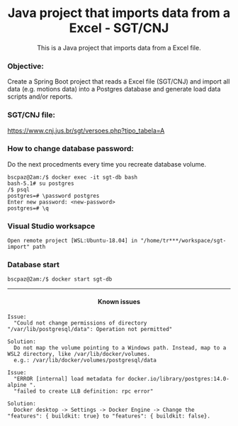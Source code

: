 <h1 align="center">Java project that imports data from a Excel - SGT/CNJ</h1>
<p align="center">This is a Java project that imports data from a Excel file.</p>

### Objective:
<p>Create a Spring Boot project that reads a Excel file (SGT/CNJ) and import all data (e.g. motions data) into a Postgres database and generate load data scripts and/or reports.</p>

### SGT/CNJ file:
https://www.cnj.jus.br/sgt/versoes.php?tipo_tabela=A

### How to change database password:
Do the next procedments every time you recreate database volume.
```console
bscpaz@2am:/$ docker exec -it sgt-db bash
bash-5.1# su postgres
/$ psql
postgres=# \password postgres
Enter new password: <new-password>
postgres=# \q
```

### Visual Studio worksapce
```console
Open remote project [WSL:Ubuntu-18.04] in "/home/tr***/workspace/sgt-import" path
```

### Database start
```console
bscpaz@2am:/$ docker start sgt-db
```

<hr>
<h4 align="center">Known issues</h4>

```
Issue: 
  "Could not change permissions of directory "/var/lib/postgresql/data": Operation not permitted"
  
Solution:
  Do not map the volume pointing to a Windows path. Instead, map to a WSL2 directory, like /var/lib/docker/volumes.
  e.g.: /var/lib/docker/volumes/postgresql/data
```

```
Issue: 
  "ERROR [internal] load metadata for docker.io/library/postgres:14.0-alpine ".
  "failed to create LLB definition: rpc error"
  
Solution:
  Docker desktop -> Settings -> Docker Engine -> Change the "features": { buildkit: true} to "features": { buildkit: false}.
```

